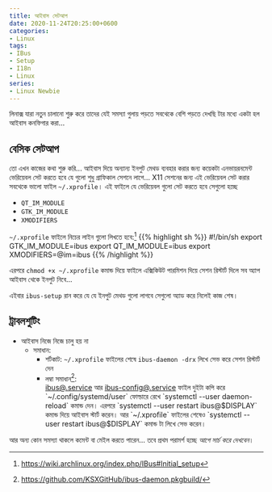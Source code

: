 ```yaml
---
title: আইবাস সেটআপ
date: 2020-11-24T20:25:00+0600
categories:
- Linux
tags:
- IBus
- Setup
- I18n
- Linux
series: 
- Linux Newbie
---
```

লিনাক্স যারা নতুন চালানো শুরু করে তাদের যেই সমস্যা গুলায় পড়তে সবথেকে বেশি পড়তে দেখছি টার মধ্যে একটা হল আইবাস কনফিগার করা...

## বেসিক সেটআপ
তো এখন কাজের কথা শুরু করি...
আইবাস দিয়ে অন্যান্য ইনপুট মেথড ব্যবহার করার জন্য কয়েকটা এনভায়রনমেন্ট ভেরিয়েবল সেট করতে হবে যে গুলো শুধু গ্রাফিকাল সেশনে লাগে...
X11 সেশনের জন্য এই ভেরিয়েবল সেট করার সবথেকে ভালো ফাইল `~/.xprofile`। 
এই ফাইলে যে ভেরিয়েবল গুলো সেট করতে হবে সেগুলো হচ্ছে 
+ `QT_IM_MODULE`
+ `GTK_IM_MODULE`
+ `XMODIFIERS`

`~/.xprofile` ফাইলে নিচের লাইন গুলো লিখতে হবে:[^1]
{{% highlight sh %}}
#!/bin/sh
export GTK_IM_MODULE=ibus
export QT_IM_MODULE=ibus
export XMODIFIERS=@im=ibus
{{% /highlight %}}

এরপরে `chmod +x ~/.xprofile` কমান্ড দিয়ে ফাইলে এক্সিকিউট পারমিশন দিয়ে সেশন রিস্টার্ট দিলে সব অ্যাপ আইবাস থেকে ইনপুট নিবে...

এইবার `ibus-setup` রান করে যে যে ইনপুট মেথড গুলো লাগবে সেগুলো অ্যাড করে নিলেই কাজ শেষ।


## ট্রাবলশুটিং
+ আইবাস নিজে নিজে চালু হয় না
  + সমাধান: 
    + শর্টকাট: `~/.xprofile` ফাইলের শেষে `ibus-daemon -drx` লিখে সেভ করে সেশন রিস্টার্ট দেন
    + লম্বা সমাধান[^2]:  
      [ibus@.service](https://github.com/KSXGitHub/ibus-daemon.pkgbuild/raw/master/ibus%40.service) আর
      [ibus-config@.service](https://github.com/KSXGitHub/ibus-daemon.pkgbuild/raw/master/ibus-config%40.service)
      <!---->ফাইল দুইটা কপি করে `~/.config/systemd/user` ফোল্ডারে রেখে `systemctl --user daemon-reload` কমান্ড দেন।
      <!---->এরপরে `systemctl --user restart ibus@$DISPLAY` কমান্ড দিয়ে আইবাস স্টার্ট করেন।  
      <!---->আর `~/.xprofile` ফাইলের শেষেও `systemctl --user restart ibus@$DISPLAY` কমান্ড টা লিখে সেভ করেন।
    
আর অন্য কোন সমস্যা থাকলে কমেন্ট বা মেইল করতে পারেন... তবে প্রথম পরামর্শ হচ্ছে  *আগে সার্চ করে দেখবেন*।


[^1]: https://wiki.archlinux.org/index.php/IBus#Initial_setup
[^2]: https://github.com/KSXGitHub/ibus-daemon.pkgbuild/
